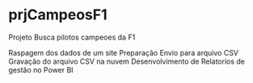 # prjCampeosF1
 Projeto Busca pilotos campeoes da F1

 Raspagem dos dados de um site
 Preparação
 Envio para arquivo CSV
 Gravação do arquivo CSV na nuvem
 Desenvolvimento de Relatorios de gestão no Power BI
